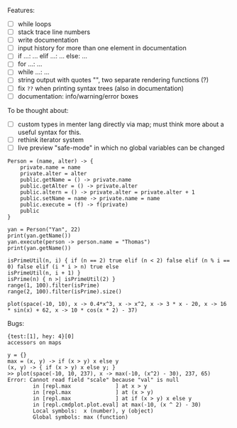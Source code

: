 Features:

- [ ] while loops
- [ ] stack trace line numbers
- [ ] write documentation
- [ ] input history for more than one element in documentation
- [ ] if ...: ... elif ...: ... else: ...
- [ ] for ...: ...
- [ ] while ...: ...
- [ ] string output with quotes "", two separate rendering functions (?)
- [ ] fix `??` when printing syntax trees (also in documentation)
- [ ] documentation: info/warning/error boxes

To be thought about:

- [ ] custom types in menter lang directly via map; must think more about a useful syntax for this.
- [ ] rethink iterator system
- [ ] live preview "safe-mode" in which no global variables can be changed

```
Person = (name, alter) -> {
    private.name = name
    private.alter = alter
    public.getName = () -> private.name
    public.getAlter = () -> private.alter
    public.altern = () -> private.alter = private.alter + 1
    public.setName = name -> private.name = name
    public.execute = (f) -> f(private)
    public
}

yan = Person("Yan", 22)
print(yan.getName())
yan.execute(person -> person.name = "Thomas")
print(yan.getName())
```

```
isPrimeUtil(n, i) { if (n == 2) true elif (n < 2) false elif (n % i == 0) false elif (i * i > n) true else
isPrimeUtil(n, i + 1) }
isPrime(n) { n >| isPrimeUtil(2) }
range(1, 100).filter(isPrime)
range(2, 100).filter(isPrime).size()
```

```
plot(space(-10, 10), x -> 0.4*x^3, x -> x^2, x -> 3 * x - 20, x -> 16 * sin(x) + 62, x -> 10 * cos(x * 2) - 37)
```

Bugs:

```
{test:[1], hey: 4}[0]
accessors on maps
```

```
y = {}
max = (x, y) -> if (x > y) x else y
(x, y) -> { if (x > y) x else y; }
>> plot(space(-10, 10, 237), x -> max(-10, (x^2) - 30), 237, 65)
Error: Cannot read field "scale" because "val" is null
        in [repl.max              ] at x > y
        in [repl.max              ] at (x > y)
        in [repl.max              ] at if (x > y) x else y
        in [repl.cmdplot.plot.eval] at max(-10, (x ^ 2) - 30)
        Local symbols:  x (number), y (object)
        Global symbols: max (function)
```